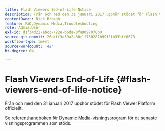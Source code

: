 ```yaml
---
title: Flash Viewers End-of-Life Notice
description: Från och med den 31 januari 2017 upphör stödet för Flash Viewer Platform officiellt.
contentOwner: Rick Brough
feature: FAQ,Dynamic Media,Troubleshooting
role: Admin,User
exl-id: d1f34d22-abcc-422e-b6da-3fa8097078b0
source-git-commit: 26afff3a39a2a80c1f730287b99f3fb33bff0673
workflow-type: tm+mt
source-wordcount: '42'
ht-degree: 0%

---
```


# Flash Viewers End-of-Life {#flash-viewers-end-of-life-notice}

Från och med den 31 januari 2017 upphör stödet för Flash Viewer Platform officiellt.

Se [referenshandboken för Dynamic Media-visningsprogram](https://experienceleague.adobe.com/docs/dynamic-media-developer-resources.html) för de senaste visningsprogrammen som stöds.
